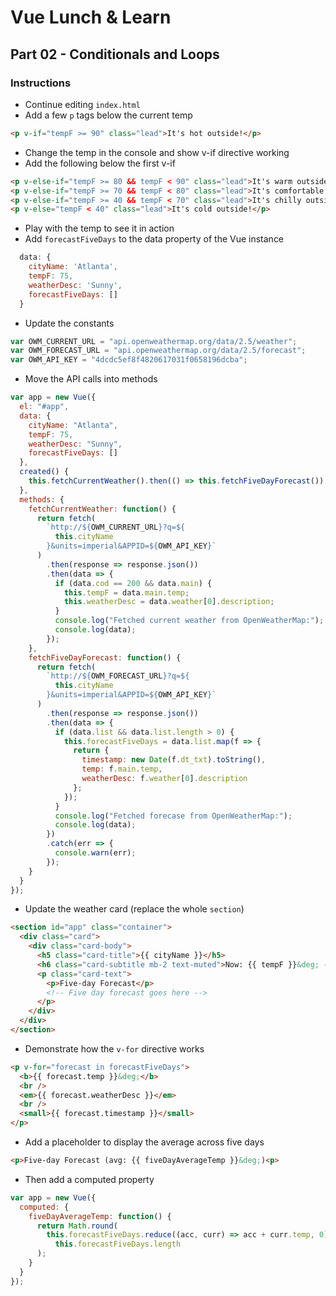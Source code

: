 # Vue Lunch & Learn

## Part 02 - Conditionals and Loops

### Instructions

* Continue editing `index.html`
* Add a few `p` tags below the current temp

```html
<p v-if="tempF >= 90" class="lead">It's hot outside!</p>
```

* Change the temp in the console and show v-if directive working
* Add the following below the first v-if

```html
<p v-else-if="tempF >= 80 && tempF < 90" class="lead">It's warm outside</p>
<p v-else-if="tempF >= 70 && tempF < 80" class="lead">It's comfortable outside</p>
<p v-else-if="tempF >= 40 && tempF < 70" class="lead">It's chilly outside</p>
<p v-else="tempF < 40" class="lead">It's cold outside!</p>
```

* Play with the temp to see it in action
* Add `forecastFiveDays` to the data property of the Vue instance

```js
  data: {
    cityName: 'Atlanta',
    tempF: 75,
    weatherDesc: 'Sunny',
    forecastFiveDays: []
  }
```

* Update the constants

```js
var OWM_CURRENT_URL = "api.openweathermap.org/data/2.5/weather";
var OWM_FORECAST_URL = "api.openweathermap.org/data/2.5/forecast";
var OWM_API_KEY = "4dcdc5ef8f4820617031f0658196dcba";
```

* Move the API calls into methods

```js
var app = new Vue({
  el: "#app",
  data: {
    cityName: "Atlanta",
    tempF: 75,
    weatherDesc: "Sunny",
    forecastFiveDays: []
  },
  created() {
    this.fetchCurrentWeather().then(() => this.fetchFiveDayForecast());
  },
  methods: {
    fetchCurrentWeather: function() {
      return fetch(
        `http://${OWM_CURRENT_URL}?q=${
          this.cityName
        }&units=imperial&APPID=${OWM_API_KEY}`
      )
        .then(response => response.json())
        .then(data => {
          if (data.cod == 200 && data.main) {
            this.tempF = data.main.temp;
            this.weatherDesc = data.weather[0].description;
          }
          console.log("Fetched current weather from OpenWeatherMap:");
          console.log(data);
        });
    },
    fetchFiveDayForecast: function() {
      return fetch(
        `http://${OWM_FORECAST_URL}?q=${
          this.cityName
        }&units=imperial&APPID=${OWM_API_KEY}`
      )
        .then(response => response.json())
        .then(data => {
          if (data.list && data.list.length > 0) {
            this.forecastFiveDays = data.list.map(f => {
              return {
                timestamp: new Date(f.dt_txt).toString(),
                temp: f.main.temp,
                weatherDesc: f.weather[0].description
              };
            });
          }
          console.log("Fetched forecase from OpenWeatherMap:");
          console.log(data);
        })
        .catch(err => {
          console.warn(err);
        });
    }
  }
});
```

* Update the weather card (replace the whole `section`)

```html
<section id="app" class="container">
  <div class="card">
    <div class="card-body">
      <h5 class="card-title">{{ cityName }}</h5>
      <h6 class="card-subtitle mb-2 text-muted">Now: {{ tempF }}&deg; - {{ weatherDesc }}</h6>
      <p class="card-text">
        <p>Five-day Forecast</p>
        <!-- Five day forecast goes here -->
      </p>
    </div>
  </div>
</section>
```

* Demonstrate how the `v-for` directive works

```html
<p v-for="forecast in forecastFiveDays">
  <b>{{ forecast.temp }}&deg;</b>
  <br />
  <em>{{ forecast.weatherDesc }}</em>
  <br />
  <small>{{ forecast.timestamp }}</small>
</p>
```

* Add a placeholder to display the average across five days

```html
<p>Five-day Forecast (avg: {{ fiveDayAverageTemp }}&deg;)<p>
```

* Then add a computed property

```js
var app = new Vue({
  computed: {
    fiveDayAverageTemp: function() {
      return Math.round(
        this.forecastFiveDays.reduce((acc, curr) => acc + curr.temp, 0) /
          this.forecastFiveDays.length
      );
    }
  }
});
```
